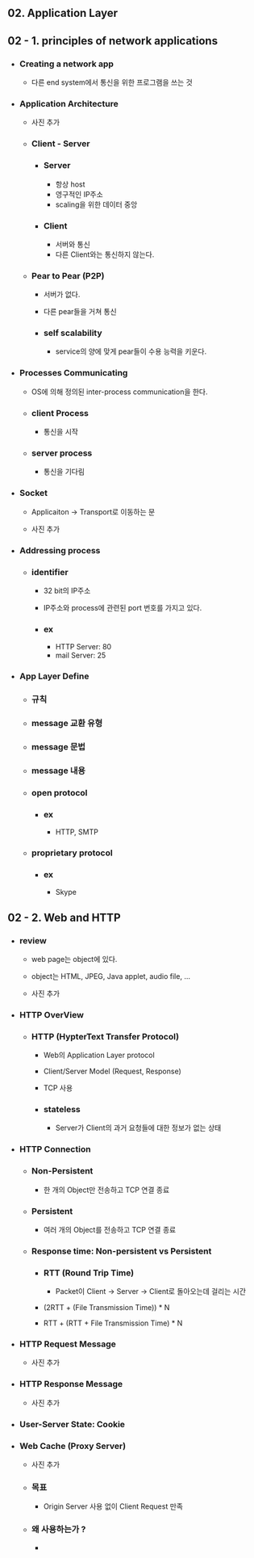 ## 02. Application Layer  

## 02 - 1. principles of network applications  
- ### Creating a network app  
    - 다른 end system에서 통신을 위한 프로그램을 쓰는 것  


- ### Application Architecture  
    - 사진 추가  

    - ### Client - Server  
        - ### Server
            - 항상 host  
            - 영구적인 IP주소  
            - scaling을 위한 데이터 중앙  
        
        - ### Client  
            - 서버와 통신  
            - 다른 Client와는 통신하지 않는다.  

    - ### Pear to Pear (P2P)  
        - 서버가 없다. 
        - 다른 pear들을 거쳐 통신  
        
        - ### self scalability  
            - service의 양에 맞게 pear들이 수용 능력을 키운다.  
    
- ### Processes Communicating  
    - OS에 의해 정의된 inter-process communication을 한다.  

    - ### client Process
        - 통신을 시작  
    
    - ### server process  
        - 통신을 기다림  

- ### Socket  
    - Applicaiton -> Transport로 이동하는 문  
    
    - 사진 추가  

- ### Addressing process  
    - ### identifier  
        - 32 bit의 IP주소  
        - IP주소와 process에 관련된 port 번호를 가지고 있다.  

        - ### ex  
            - HTTP Server: 80  
            - mail Server: 25  

- ### App Layer Define  
    - ### 규칙  
      
    - ### message 교환 유형  
    - ### message 문법  
    - ### message 내용  
      
    - ### open protocol  
        - ### ex  
            - HTTP, SMTP  

    - ### proprietary protocol  
        - ### ex  
            - Skype  

## 02 - 2. Web and HTTP  
- ### review  
    - web page는 object에 있다.  
    - object는 HTML, JPEG, Java applet, audio file, ...  
    
    - 사진 추가  

- ### HTTP OverView  
    - ### HTTP (HypterText Transfer Protocol)  
        - Web의 Application Layer protocol  
        - Client/Server Model (Request, Response)  
        - TCP 사용  
        
        - ### stateless  
            - Server가 Client의 과거 요청들에 대한 정보가 없는 상태  

- ### HTTP Connection  
    - ### Non-Persistent  
        - 한 개의 Object만 전송하고 TCP 연결 종료  
    
    - ### Persistent  
        - 여러 개의 Object를 전송하고 TCP 연결 종료  

    - ### Response time: Non-persistent vs Persistent  
        - ### RTT (Round Trip Time)  
            - Packet이 Client -> Server -> Client로 돌아오는데 걸리는 시간  

        - (2RTT + (File Transmission Time)) * N  
        - RTT + (RTT + File Transmission Time) * N  

- ### HTTP Request Message  
    - 사진 추가  

- ### HTTP Response Message  
    - 사진 추가  

- ### User-Server State: Cookie  


- ### Web Cache (Proxy Server)  
    - 사진 추가  

    - ### 목표  
        - Origin Server 사용 없이 Client Request 만족  
    
    - ### 왜 사용하는가 ?
        - 